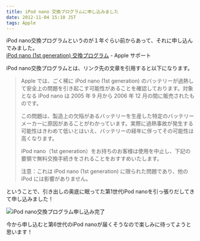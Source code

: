 ```yaml
---
title: iPod nano 交換プログラムに申し込みました
date: 2012-11-04 15:10 JST
tags: Apple
---
```


iPod nano交換プログラムというのが１年ぐらい前からあって、それに申し込んでみました。  
[iPod nano (1st generation) 交換プログラム](http://www.apple.com/jp/support/ipodnano_replacement/) - Apple サポート

iPod nano交換プログラムとは、リンク先の文章を引用すると以下になります。
> Apple では、ごく稀に iPod nano (1st generation) のバッテリーが過熱して安全上の問題を引き起こす可能性があることを確認しております。対象となる iPod nano は 2005 年 9 月から 2006 年 12 月の間に販売されたものです。
>
>   この問題は、製造上の欠陥があるバッテリーを生産した特定のバッテリーメーカーに原因があることがわかっています。実際に過熱事故が発生する可能性はきわめて低いとはいえ、バッテリーの経年に伴ってその可能性は高くなります。
>
>   iPod nano（1st generation）をお持ちのお客様は使用を中止し、下記の要領で無料交換手続きをされることをおすすめいたします。
>
>   注意：これは iPod nano (1st generation) に限られた問題であり、他の iPod には影響がありません。

ということで、引き出しの奥底に眠ってた第1世代iPod nanoを引っ張りだしてきて申し込みました！

![iPod nano交換プログラム申し込み完了](2012-11-04/20121104_2347666.png)

今から申し込むと第6世代のiPod nanoが届くそうなので楽しみに待ってようと思います！
